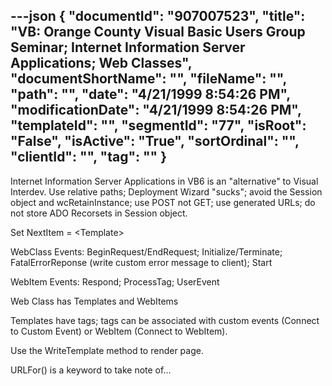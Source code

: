 ---json
{
  "documentId": "907007523",
  "title": "VB: Orange County Visual Basic Users Group Seminar; Internet Information Server Applications; Web Classes",
  "documentShortName": "",
  "fileName": "",
  "path": "",
  "date": "4/21/1999 8:54:26 PM",
  "modificationDate": "4/21/1999 8:54:26 PM",
  "templateId": "",
  "segmentId": "77",
  "isRoot": "False",
  "isActive": "True",
  "sortOrdinal": "",
  "clientId": "",
  "tag": ""
}
---

Internet Information Server Applications in VB6 is an &quot;alternative&quot; to Visual Interdev. Use relative paths; Deployment Wizard &quot;sucks&quot;; avoid the Session object and wcRetainInstance; use POST not GET; use generated URLs; do not store ADO Recorsets in Session object.

Set NextItem = &lt;Template&gt;

WebClass Events: BeginRequest/EndRequest; Initialize/Terminate; FatalErrorReponse (write custom error message to client); Start

WebItem Events: Respond; ProcessTag; UserEvent

Web Class has Templates and WebItems

Templates have tags; tags can be associated with custom events (Connect to Custom Event) or WebItem (Connect to WebItem).

Use the WriteTemplate method to render page.

URLFor() is a keyword to take note of...
